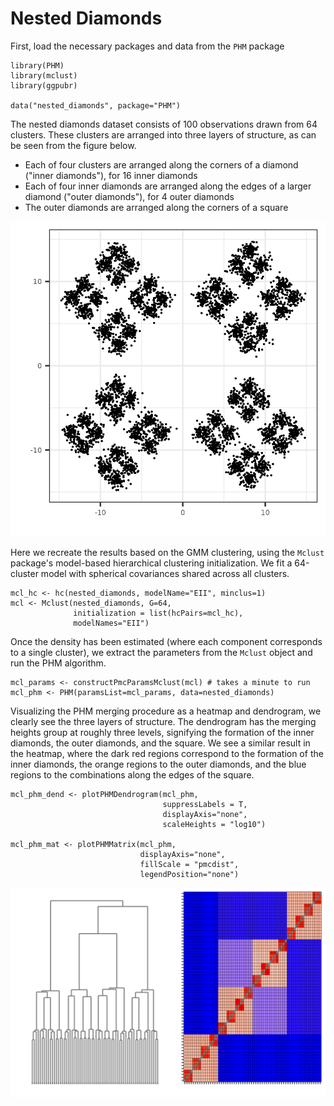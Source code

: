 # Nested Diamonds


First, load the necessary packages and data from the `PHM` package

```
library(PHM)
library(mclust)
library(ggpubr)

data("nested_diamonds", package="PHM")
```

The nested diamonds dataset consists of 100 observations drawn from 64 clusters. These clusters are arranged into three layers of structure, as can be seen from the figure below.

- Each of four clusters are arranged along the corners of a diamond ("inner diamonds"), for 16 inner diamonds
- Each of four inner diamonds are arranged along the edges of a larger diamond ("outer diamonds"), for 4 outer diamonds
- The outer diamonds are arranged along the corners of a square


<center>
<img class="figure" src="figures/nested_diamonds/nested_diamonds_data.png" alt="Alt Text" width=750>
</center>

Here we recreate the results based on the GMM clustering, using the `Mclust` package's model-based hierarchical clustering initialization. We fit a 64-cluster model with spherical covariances shared across all clusters.

```
mcl_hc <- hc(nested_diamonds, modelName="EII", minclus=1)
mcl <- Mclust(nested_diamonds, G=64, 
              initialization = list(hcPairs=mcl_hc),
              modelNames="EII")
```

Once the density has been estimated (where each component corresponds to a single cluster), we extract the parameters from the `Mclust` object and run the PHM algorithm.

```
mcl_params <- constructPmcParamsMclust(mcl) # takes a minute to run
mcl_phm <- PHM(paramsList=mcl_params, data=nested_diamonds)
```

Visualizing the PHM merging procedure as a heatmap and dendrogram, we clearly see the three layers of structure. The dendrogram has the merging heights group at roughly three levels, signifying the formation of the inner diamonds, the outer diamonds, and the square. We see a similar result in the heatmap, where the dark red regions correspond to the formation of the inner diamonds, the orange regions to the outer diamonds, and the blue regions to the combinations along the edges of the square.

```
mcl_phm_dend <- plotPHMDendrogram(mcl_phm,
                                  suppressLabels = T,
                                  displayAxis="none",
                                  scaleHeights = "log10")

mcl_phm_mat <- plotPHMMatrix(mcl_phm,
                             displayAxis="none", 
                             fillScale = "pmcdist",
                             legendPosition="none")
```

<center>
<img class="figure" src="figures/nested_diamonds/nested_diamonds_phm.png" alt="Alt Text" width=750>
</center>